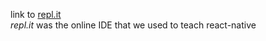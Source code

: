 link to [repl.it](bit.ly/rnappdev)  
*repl.it* was the online IDE that we used to teach react-native
